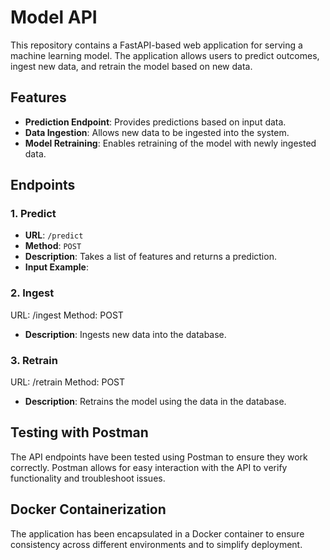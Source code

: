 # Model API

This repository contains a FastAPI-based web application for serving a machine learning model. The application allows users to predict outcomes, ingest new data, and retrain the model based on new data.

## Features

- **Prediction Endpoint**: Provides predictions based on input data.
- **Data Ingestion**: Allows new data to be ingested into the system.
- **Model Retraining**: Enables retraining of the model with newly ingested data.

## Endpoints

### 1. Predict
- **URL**: `/predict`
- **Method**: `POST`
- **Description**: Takes a list of features and returns a prediction.
- **Input Example**:

### 2. Ingest
URL: /ingest
Method: POST
- **Description**: Ingests new data into the database.

### 3. Retrain
URL: /retrain
Method: POST
- **Description**: Retrains the model using the data in the database.

## Testing with Postman
The API endpoints have been tested using Postman to ensure they work correctly. Postman allows for easy interaction with the API to verify functionality and troubleshoot issues.

## Docker Containerization
The application has been encapsulated in a Docker container to ensure consistency across different environments and to simplify deployment.
